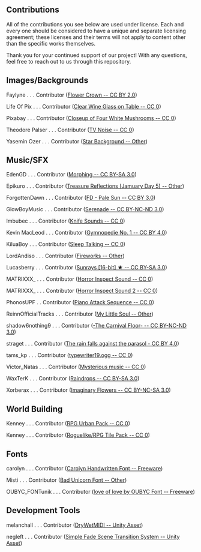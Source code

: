 ## Contributions

All of the contributions you see below are used under license. Each and every one should be considered to have a unique and separate licensing agreement; these licenses and their terms will not apply to content other than the specific works themselves.

Thank you for your continued support of our project! With any questions, feel free to reach out to us through this repository.

## Images/Backgrounds
Faylyne . . . Contributor ([Flower Crown -- CC BY 2.0](https://www.flickr.com/photos/bellafaye8/10918036363))

Life Of Pix . . . Contributor ([Clear Wine Glass on Table -- CC 0](https://www.pexels.com/photo/clear-wine-glass-on-table-67468/))

Pixabay . . . Contributor ([Closeup of Four White Mushrooms -- CC 0](https://www.pexels.com/photo/forest-fungus-landscape-moss-361186/))

Theodore Palser . . . Contributor ([TV Noise -- CC 0](https://www.publicdomainpictures.net/en/view-image.php?image=201932&picture=tv-noise))

Yasemin Ozer . . . Contributor ([Star Background -- Other](https://media.discordapp.net/attachments/549295098387628032/1070555543162331156/silhouette20opening.mov))

## Music/SFX
EdenGD . . . Contributor ([Morphing -- CC BY-SA 3.0](https://www.newgrounds.com/audio/listen/1183064))

Epikuro . . . Contributor ([Treasure Reflections (Jamuary Day 5) -- Other](https://www.newgrounds.com/audio/listen/1185201))

ForgottenDawn . . . Contributor ([FD - Pale Sun -- CC BY 3.0](https://www.newgrounds.com/audio/listen/1182608))

GlowBoyMusic . . . Contributor ([Serenade -- CC BY-NC-ND 3.0](https://www.newgrounds.com/audio/listen/1110611))

Imbubec . . . Contributor ([Knife Sounds -- CC 0](https://freesound.org/people/lmbubec/packs/7460/))

Kevin MacLeod . . . Contributor ([Gymnopedie No. 1 -- CC BY 4.0](https://www.youtube.com/watch?v=YlTQSg4so8k))

KiluaBoy . . . Contributor ([Sleep Talking -- CC 0](https://freesound.org/people/KiluaBoy/sounds/431819/))

LordAndiso . . . Contributor ([Fireworks -- Other](https://www.newgrounds.com/audio/listen/1160376))

Lucasberry . . . Contributor ([Sunrays [16-bit] ★ -- CC BY-SA 3.0](https://www.newgrounds.com/audio/listen/1178830))

MATRIXXX_ . . . Contributor ([Horror Inspect Sound -- CC 0](https://freesound.org/people/MATRIXXX_/sounds/657947/))

MATRIXXX_ . . . Contributor ([Horror Inspect Sound 2 -- CC 0](https://freesound.org/people/MATRIXXX_/sounds/657946/))

PhonosUPF . . Contributor ([Piano Attack Sequence -- CC 0](https://freesound.org/people/PhonosUPF/sounds/488775/))

ReinnOfficialTracks . . . Contributor ([My Little Soul -- Other](https://www.newgrounds.com/audio/listen/1035875))

shadow6nothing9 . . . Contributor ([-The Carnival Floor- -- CC BY-NC-ND 3.0](https://www.newgrounds.com/audio/listen/279237))

straget . . . Contributor ([The rain falls against the parasol - CC BY 4.0](https://freesound.org/people/straget/sounds/531947/))

tams_kp . . . Contributor ([typewriter19.ogg -- CC 0](https://freesound.org/people/tams_kp/sounds/43559/))

Victor_Natas . . . Contributor ([Mysterious music -- CC 0](https://freesound.org/people/Victor_Natas/sounds/554742/))

WaxTerK . . . Contributor ([Raindrops -- CC BY-SA 3.0](https://www.newgrounds.com/audio/listen/1163732))

Xorberax . . . Contributor ([Imaginary Flowers -- CC BY-NC-SA 3.0](https://www.newgrounds.com/audio/listen/1132211))

## World Building 
Kenney . . . Contributor ([RPG Urban Pack -- CC 0](https://opengameart.org/content/rpg-urban-pack))

Kenney . . . Contributor ([Roguelike/RPG Tile Pack -- CC 0](https://opengameart.org/content/roguelikerpg-pack-1700-tiles))

## Fonts
carolyn . . . Contributor ([Carolyn Handwritten Font -- Freeware](https://www.fontspace.com/carolyn-handwritten-font-f19729))

Misti . . . Contributor ([Bad Unicorn Font -- Other](https://www.fontspace.com/bad-unicorn-font-f30198))

OUBYC_FONTunik . . . Contributor ([love of love by OUBYC Font -- Freeware](https://www.fontspace.com/love-of-love-by-oubyc-font-f16032))

## Development Tools
melanchall . . . Contributor ([DryWetMIDI -- Unity Asset](https://assetstore.unity.com/packages/tools/audio/drywetmidi-222171))

negleft . . . Contributor ([Simple Fade Scene Transition System -- Unity Asset](https://assetstore.unity.com/packages/tools/particles-effects/simple-fade-scene-transition-system-81753))
